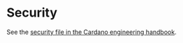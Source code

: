 # Security

See the [security file in the Cardano engineering handbook](https://github.com/input-output-hk/cardano-engineering-handbook/blob/main/SECURITY.md).
